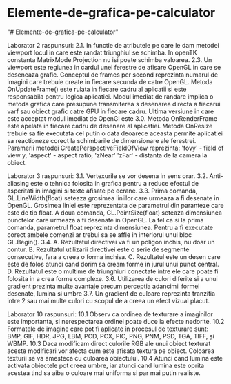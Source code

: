 # Elemente-de-grafica-pe-calculator
"# Elemente-de-grafica-pe-calculator" 

Laborator 2 raspunsuri:
2.1. In functie de atributele pe care le dam metodei viewport locul in care este randat triunghiul se schimba.
In openTK constanta MatrixMode.Projection nu isi poate schimba valoarea.
2.3. Un viewport este regiunea in cardul unei ferestre de afisare OpenGL in care se deseneaza grafic.
Conceptul de frames per second reprezinta numarul de imagini care trebuie create in fiecare secunda de catre OpenGL.
Metoda OnUpdateFrame() este rulata in fiecare cadru al aplicatii si este responsabila pentru logica aplicatiei.
Modul imediat de randare implica o metoda grafica care presupune transmiterea s desenarea directa a fiecarui varf sau obiect grafic catre GPU in fiecare cadru.
Ultima versiune in care este acceptat modul imediat de OpenGl este 3.0.
Metoda OnRenderFrame este apelata in fiecare cadru de desenare al aplicatiei.
Metoda OnResize trebuie sa fie executata cel putin o data deoarece aceasta permite aplicatiei sa reactioneze corect la schimbarile de dimensionare ale ferestrei.
Paramerii metodei CreatePerspectiveFieldOfView reprezinta: 'fovy' - field of view y, 'aspect' - aspect ratio, 'zNear' 'zFar' - distanta de la camera la obiect.

Laborator 3 raspunsuri:
3.1. Vertexurile se vor desena in sens orar.
3.2. Anti-aliasing este o tehnica folosita in grafica pentru a reduce efectul de asperitati in imagini si texte afisate pe ecrane.
3.3. Prima comanda, GL.LineWidth(float) seteaza grosimea liniilor care urmeaza a fi desenate in OpenGL. Grosimea liniei este reprezentata de parametrul din paranteze care este de tip float. A doua comanda, GL.PointSize(float) seteaza dimensiunea punctelor care urmeaza a fi desenate in OpenGL. La fel ca si la prima comanda, parametrul float reprezinta dimensiunea.
Pentru a fi executate corect ambele comenzi ar trebui sa se affle in interiorul unui bloc GL.Begin().
3.4. A. Rezultatul directivei va fi un poligon inchis, nu doar un contur.
B. Rezultatul utilizarii directivei este o serie de segmente consecutive, fara a creea o forma inchisa.
C. Rezultatul este un desen care este de folos atunci cand dorim sa cream forme in jurul unui punct central.
D. Rezultatul este o multime de triunghiuri conectate intre ele care poate fi folosita in a crea forme complexe.
3.6. Utilizarea de culori diferite si a unui gradient prezinta multe avantaje precum perceptia adancimii formei desenate, lumina si umbre
3.7. Un gradient de culoare reprezinta tranzitia intre 2 sau mai multe culori cu scopul de a creea un efect vizual placut.

Laborator 10 raspunsuri:
10.1 Observ ca ordinea de texturare a imaginilor este importanta, si nerespectarea ordinei poate duce la efecte nedorite.
10.2 Formatele de imagine care pot fi aplicate în procesul de texturare sunt: BMP, GIF, HDR, JPG, LBM, PCD, PCX, PIC, PNG, PNM, PSD, TGA, TIFF, și WBMP.
10.3 Daca modificam direct culorile RGB ale unui obiect texturat aceste modificari vor afecta cum este afisata textura pe obiect. Coloarea texturii se va amesteca cu culoarea obiectului.
10.4 Atunci cand lumina este activata obiectele pot creea umbre, iar atunci cand lumina este oprita acestea tind sa aiba o culoare mai uniforma si par mai putin realiste.
